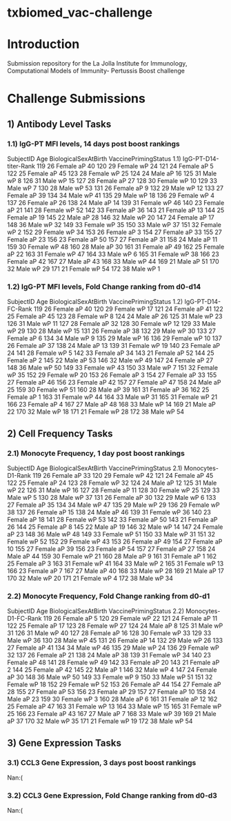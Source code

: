 # txbiomed_vac-challenge

# Introduction
Submission repository for the La Jolla Institute for Immunology, Computational Models of Immunity- Pertussis Boost challenge
# Challenge Submissions
## 1) Antibody Level Tasks
### 1.1) IgG-PT MFI levels, 14 days post boost rankings
SubjectID	Age	BiologicalSexAtBirth	VaccinePrimingStatus	1.1) IgG-PT-D14-titer-Rank
119	26	Female	aP	40
120	29	Female	wP	24
121	24	Female	aP	5
122	25	Female	aP	45
123	28	Female	wP	25
124	24	Male	aP	16
125	31	Male	wP	8
126	31	Male	wP	15
127	28	Female	aP	27
128	30	Female	wP	10
129	33	Male	wP	7
130	28	Male	wP	53
131	26	Female	aP	9
132	29	Male	wP	12
133	27	Female	aP	39
134	34	Male	wP	41
135	29	Male	wP	18
136	29	Female	wP	4
137	26	Female	aP	26
138	24	Male	aP	14
139	31	Female	wP	46
140	23	Female	aP	21
141	28	Female	wP	52
142	33	Female	aP	36
143	21	Female	aP	13
144	25	Female	aP	19
145	22	Male	aP	28
146	32	Male	wP	20
147	24	Female	aP	17
148	36	Male	wP	32
149	33	Female	wP	35
150	33	Male	wP	37
151	32	Female	wP	2
152	29	Female	wP	34
153	26	Female	aP	3
154	27	Female	aP	33
155	27	Female	aP	23
156	23	Female	aP	50
157	27	Female	aP	31
158	24	Male	aP	11
159	30	Female	wP	48
160	28	Male	aP	30
161	31	Female	aP	49
162	25	Female	aP	22
163	31	Female	wP	47
164	33	Male	wP	6
165	31	Female	wP	38
166	23	Female	aP	42
167	27	Male	aP	43
168	33	Male	wP	44
169	21	Male	aP	51
170	32	Male	wP	29
171	21	Female	wP	54
172	38	Male	wP	1

### 1.2) IgG-PT MFI levels, Fold Change ranking from d0-d14
SubjectID	Age	BiologicalSexAtBirth	VaccinePrimingStatus	1.2) IgG-PT-D14-FC-Rank
119	26	Female	aP	40
120	29	Female	wP	17
121	24	Female	aP	41
122	25	Female	aP	45
123	28	Female	wP	8
124	24	Male	aP	26
125	31	Male	wP	23
126	31	Male	wP	11
127	28	Female	aP	32
128	30	Female	wP	12
129	33	Male	wP	29
130	28	Male	wP	15
131	26	Female	aP	38
132	29	Male	wP	30
133	27	Female	aP	6
134	34	Male	wP	9
135	29	Male	wP	16
136	29	Female	wP	10
137	26	Female	aP	37
138	24	Male	aP	13
139	31	Female	wP	19
140	23	Female	aP	24
141	28	Female	wP	5
142	33	Female	aP	34
143	21	Female	aP	52
144	25	Female	aP	2
145	22	Male	aP	53
146	32	Male	wP	49
147	24	Female	aP	27
148	36	Male	wP	50
149	33	Female	wP	43
150	33	Male	wP	7
151	32	Female	wP	35
152	29	Female	wP	20
153	26	Female	aP	3
154	27	Female	aP	33
155	27	Female	aP	46
156	23	Female	aP	42
157	27	Female	aP	47
158	24	Male	aP	25
159	30	Female	wP	51
160	28	Male	aP	39
161	31	Female	aP	36
162	25	Female	aP	1
163	31	Female	wP	44
164	33	Male	wP	31
165	31	Female	wP	21
166	23	Female	aP	4
167	27	Male	aP	48
168	33	Male	wP	14
169	21	Male	aP	22
170	32	Male	wP	18
171	21	Female	wP	28
172	38	Male	wP	54

## 2) Cell Frequency Tasks
### 2.1) Monocyte Frequency, 1 day post boost rankings
SubjectID	Age	BiologicalSexAtBirth	VaccinePrimingStatus	2.1) Monocytes-D1-Rank
119	26	Female	aP	33
120	29	Female	wP	42
121	24	Female	aP	45
122	25	Female	aP	24
123	28	Female	wP	32
124	24	Male	aP	12
125	31	Male	wP	22
126	31	Male	wP	16
127	28	Female	aP	11
128	30	Female	wP	25
129	33	Male	wP	5
130	28	Male	wP	37
131	26	Female	aP	30
132	29	Male	wP	6
133	27	Female	aP	35
134	34	Male	wP	47
135	29	Male	wP	29
136	29	Female	wP	38
137	26	Female	aP	15
138	24	Male	aP	46
139	31	Female	wP	36
140	23	Female	aP	18
141	28	Female	wP	53
142	33	Female	aP	50
143	21	Female	aP	26
144	25	Female	aP	8
145	22	Male	aP	19
146	32	Male	wP	14
147	24	Female	aP	23
148	36	Male	wP	48
149	33	Female	wP	51
150	33	Male	wP	31
151	32	Female	wP	52
152	29	Female	wP	43
153	26	Female	aP	49
154	27	Female	aP	10
155	27	Female	aP	39
156	23	Female	aP	54
157	27	Female	aP	27
158	24	Male	aP	44
159	30	Female	wP	21
160	28	Male	aP	9
161	31	Female	aP	1
162	25	Female	aP	3
163	31	Female	wP	41
164	33	Male	wP	2
165	31	Female	wP	13
166	23	Female	aP	7
167	27	Male	aP	40
168	33	Male	wP	28
169	21	Male	aP	17
170	32	Male	wP	20
171	21	Female	wP	4
172	38	Male	wP	34

### 2.2) Monocyte Frequency, Fold Change ranking from d0-d1
SubjectID	Age	BiologicalSexAtBirth	VaccinePrimingStatus	2.2) Monocytes-D1-FC-Rank
119	26	Female	aP	5
120	29	Female	wP	22
121	24	Female	aP	11
122	25	Female	aP	17
123	28	Female	wP	27
124	24	Male	aP	8
125	31	Male	wP	31
126	31	Male	wP	40
127	28	Female	aP	16
128	30	Female	wP	33
129	33	Male	wP	36
130	28	Male	wP	45
131	26	Female	aP	14
132	29	Male	wP	26
133	27	Female	aP	41
134	34	Male	wP	46
135	29	Male	wP	24
136	29	Female	wP	32
137	26	Female	aP	21
138	24	Male	aP	38
139	31	Female	wP	34
140	23	Female	aP	48
141	28	Female	wP	49
142	33	Female	aP	20
143	21	Female	aP	2
144	25	Female	aP	42
145	22	Male	aP	1
146	32	Male	wP	4
147	24	Female	aP	30
148	36	Male	wP	50
149	33	Female	wP	9
150	33	Male	wP	51
151	32	Female	wP	18
152	29	Female	wP	52
153	26	Female	aP	44
154	27	Female	aP	28
155	27	Female	aP	53
156	23	Female	aP	29
157	27	Female	aP	10
158	24	Male	aP	23
159	30	Female	wP	3
160	28	Male	aP	6
161	31	Female	aP	12
162	25	Female	aP	47
163	31	Female	wP	13
164	33	Male	wP	15
165	31	Female	wP	25
166	23	Female	aP	43
167	27	Male	aP	7
168	33	Male	wP	39
169	21	Male	aP	37
170	32	Male	wP	35
171	21	Female	wP	19
172	38	Male	wP	54


## 3) Gene Expression Tasks
### 3.1) CCL3 Gene Expression, 3 days post boost rankings
Nan:(
### 3.2) CCL3 Gene Expression, Fold Change ranking from d0-d3
Nan:(

